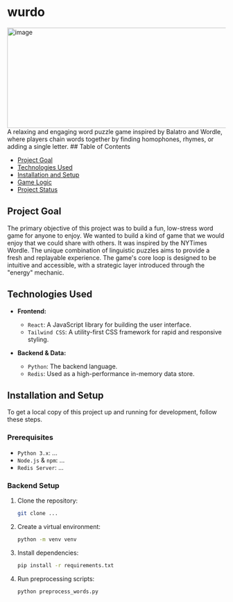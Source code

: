 # wurdo
<img width="815" height="231" alt="image" src="https://github.com/user-attachments/assets/48e5cf77-5bda-41cd-9fd7-7640dba34efe" />
A relaxing and engaging word puzzle game inspired by Balatro and Wordle, where players chain words together by finding homophones, rhymes, or adding a single letter.
## Table of Contents

- [Project Goal](#project-goal)
- [Technologies Used](#technologies-used)
- [Installation and Setup](#installation-and-setup)
- [Game Logic](#game-logic)
- [Project Status](#project-status)

## Project Goal
The primary objective of this project was to build a fun, low-stress word game for anyone to enjoy. We wanted to build a kind of game that we would enjoy that we could share with others. It was inspired by the NYTimes Wordle. The unique combination of linguistic puzzles aims to provide a fresh and replayable experience. The game's core loop is designed to be intuitive and accessible, with a strategic layer introduced through the "energy" mechanic.

## Technologies Used
- **Frontend:**
  - `React`: A JavaScript library for building the user interface.
  - `Tailwind CSS`: A utility-first CSS framework for rapid and responsive styling.

- **Backend & Data:**
  - `Python`: The backend language.
  - `Redis`: Used as a high-performance in-memory data store.

## Installation and Setup

To get a local copy of this project up and running for development, follow these steps.

### Prerequisites

* `Python 3.x`: ...
* `Node.js` & `npm`: ...
* `Redis Server`: ...

### Backend Setup

1.  Clone the repository:
    ```bash
    git clone ...
    ```
2.  Create a virtual environment:
    ```bash
    python -m venv venv
    ```
3.  Install dependencies:
    ```bash
    pip install -r requirements.txt
    ```
4.  Run preprocessing scripts:
    ```bash
    python preprocess_words.py
    ```
